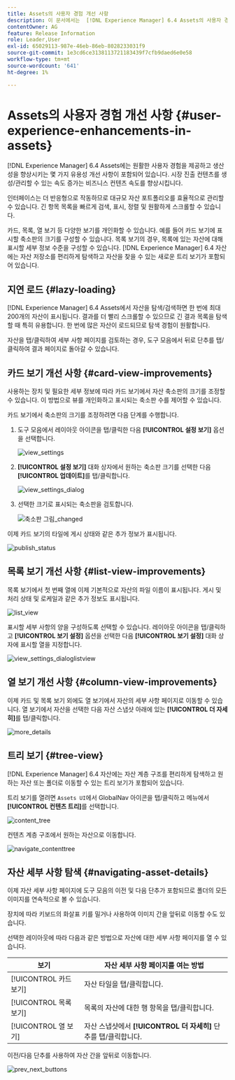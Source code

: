 ```yaml
---
title: Assets의 사용자 경험 개선 사항
description: 이 문서에서는  [!DNL Experience Manager] 6.4 Assets의 사용자 경험 개선 사항에 대해 설명합니다.
contentOwner: AG
feature: Release Information
role: Leader,User
exl-id: 65029113-987e-46eb-86eb-8028233031f9
source-git-commit: 1e3cd6ce3138113721183439f7cfb9daed6e0e58
workflow-type: tm+mt
source-wordcount: '641'
ht-degree: 1%

---
```


# Assets의 사용자 경험 개선 사항 {#user-experience-enhancements-in-assets}

[!DNL Experience Manager] 6.4 Assets에는 원활한 사용자 경험을 제공하고 생산성을 향상시키는 몇 가지 유용성 개선 사항이 포함되어 있습니다. 시장 진출 컨텐츠를 생성/관리할 수 있는 속도 증가는 비즈니스 컨텐츠 속도를 향상시킵니다.

인터페이스는 더 반응형으로 작동하므로 대규모 자산 포트폴리오를 효율적으로 관리할 수 있습니다. 긴 항목 목록을 빠르게 검색, 표시, 정렬 및 원활하게 스크롤할 수 있습니다.

카드, 목록, 열 보기 등 다양한 보기를 개인화할 수 있습니다. 예를 들어 카드 보기에 표시할 축소판의 크기를 구성할 수 있습니다. 목록 보기의 경우, 목록에 있는 자산에 대해 표시할 세부 정보 수준을 구성할 수 있습니다. [!DNL Experience Manager] 6.4 자산에는 자산 저장소를 편리하게 탐색하고 자산을 찾을 수 있는 새로운 트리 보기가 포함되어 있습니다.

## 지연 로드 {#lazy-loading}

[!DNL Experience Manager] 6.4 Assets에서 자산을 탐색/검색하면 한 번에 최대 200개의 자산이 표시됩니다. 결과를 더 빨리 스크롤할 수 있으므로 긴 결과 목록을 탐색할 때 특히 유용합니다. 한 번에 많은 자산이 로드되므로 탐색 경험이 원활합니다.

자산을 탭/클릭하여 세부 사항 페이지를 검토하는 경우, 도구 모음에서 뒤로 단추를 탭/클릭하여 결과 페이지로 돌아갈 수 있습니다.

## 카드 보기 개선 사항 {#card-view-improvements}

사용하는 장치 및 필요한 세부 정보에 따라 카드 보기에서 자산 축소판의 크기를 조정할 수 있습니다. 이 방법으로 뷰를 개인화하고 표시되는 축소판 수를 제어할 수 있습니다.

카드 보기에서 축소판의 크기를 조정하려면 다음 단계를 수행합니다.

1. 도구 모음에서 레이아웃 아이콘을 탭/클릭한 다음 **[!UICONTROL 설정 보기]** 옵션을 선택합니다.

   ![view_settings](assets/view_settings.png)

1. **[!UICONTROL 설정 보기]** 대화 상자에서 원하는 축소판 크기를 선택한 다음 **[!UICONTROL 업데이트]**&#x200B;를 탭/클릭합니다.

   ![view_settings_dialog](assets/view_settings_dialog.png)

1. 선택한 크기로 표시되는 축소판을 검토합니다.

   ![축소판 그림_changed](assets/thumbnails_changed.png)

이제 카드 보기의 타일에 게시 상태와 같은 추가 정보가 표시됩니다.

![publish_status](assets/publish_status.png)

## 목록 보기 개선 사항 {#list-view-improvements}

목록 보기에서 첫 번째 열에 이제 기본적으로 자산의 파일 이름이 표시됩니다. 게시 및 처리 상태 및 로케일과 같은 추가 정보도 표시됩니다.

![list_view](assets/list_view.png)

표시할 세부 사항의 양을 구성하도록 선택할 수 있습니다. 레이아웃 아이콘을 탭/클릭하고 **[!UICONTROL 보기 설정]** 옵션을 선택한 다음 **[!UICONTROL 보기 설정]** 대화 상자에 표시할 열을 지정합니다.

![view_settings_dialoglistview](assets/view_settings_dialoglistview.png)

## 열 보기 개선 사항 {#column-view-improvements}

이제 카드 및 목록 보기 외에도 열 보기에서 자산의 세부 사항 페이지로 이동할 수 있습니다. 열 보기에서 자산을 선택한 다음 자산 스냅샷 아래에 있는 **[!UICONTROL 더 자세히]**&#x200B;를 탭/클릭합니다.

![more_details](assets/more_details.png)

## 트리 보기 {#tree-view}

[!DNL Experience Manager] 6.4 자산에는 자산 계층 구조를 편리하게 탐색하고 원하는 자산 또는 폴더로 이동할 수 있는 트리 보기가 포함되어 있습니다.

트리 보기를 열려면 `Assets UI`에서 GlobalNav 아이콘을 탭/클릭하고 메뉴에서 **[!UICONTROL 컨텐츠 트리]**&#x200B;를 선택합니다.

![content_tree](assets/content_tree.png)

컨텐츠 계층 구조에서 원하는 자산으로 이동합니다.

![navigate_contenttree](assets/navigate_contenttree.png)

## 자산 세부 사항 탐색 {#navigating-asset-details}

이제 자산 세부 사항 페이지에 도구 모음의 이전 및 다음 단추가 포함되므로 폴더의 모든 이미지를 연속적으로 볼 수 있습니다.

장치에 따라 키보드의 화살표 키를 밀거나 사용하여 이미지 간을 앞뒤로 이동할 수도 있습니다.

선택한 레이아웃에 따라 다음과 같은 방법으로 자산에 대한 세부 사항 페이지를 열 수 있습니다.

| **보기** | **자산 세부 사항 페이지를 여는 방법** |
|---|---|
| [!UICONTROL 카드 보기] | 자산 타일을 탭/클릭합니다. |
| [!UICONTROL 목록 보기] | 목록의 자산에 대한 행 항목을 탭/클릭합니다. |
| [!UICONTROL 열 보기] | 자산 스냅샷에서 **[!UICONTROL 더 자세히]** 단추를 탭/클릭합니다. |

이전/다음 단추를 사용하여 자산 간을 앞뒤로 이동합니다.

![prev_next_buttons](assets/prev_next_buttons.png)

